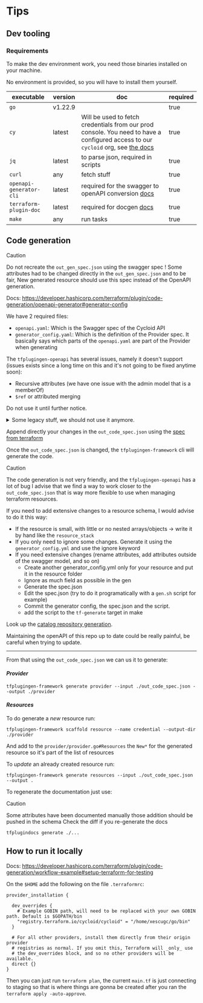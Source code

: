 # Tips

## Dev tooling
### Requirements

To make the dev environment work, you need those binaries installed on your machine.

No environment is provided, so you will have to install them yourself.

| executable | version | doc | required |
| ---        | ---     | --- | ---      |
| `go` | v1.22.9 | | true |
| `cy` | latest  | Will be used to fetch credentials from our prod console. You need to have a configured access to our `cycloid` org, see [the docs](https://docs.cycloid.io/reference/cli/) | true |
| `jq` | latest | to parse json, required in scripts | true |
| `curl` | any | fetch stuff | true |
| `openapi-generator-cli` | latest | required for the swagger to openAPI conversion [docs](openapi-generator-cli) | true |
| `terraform-plugin-doc` | latest | required for docgen [docs](https://github.com/hashicorp/terraform-plugin-docs) | true |
| `make` | any | run tasks | true |

## Code generation

> [!CAUTION]
> Do not recreate the `out_gen_spec.json` using the swagger spec !
> Some attributes had to be changed directly in the `out_gen_spec.json` and to be fair,
> New generated resource should use this spec instead of the OpenAPI generation.

Docs: https://developer.hashicorp.com/terraform/plugin/code-generation/openapi-generator#generator-config

We have 2 required files:
* `openapi.yaml`: Which is the Swagger spec of the Cycloid API
* `generator_config.yaml`: Which is the definition of the Provider spec. It basically says which parts of the `openapi.yaml` are part of the Provider when generating

The `tfplugingen-openapi` has several issues, namely it doesn't support (issues exists since a long time on this and it's not going to be fixed anytime soon):
- Recursive attributes (we have one issue with the admin model that is a memberOf)
- `$ref` or attributed merging

Do not use it until further notice.

<details>
<summary>Some legacy stuff, we should not use it anymore.</summary>
So a script has been made in go, contained in [the swagger_converter directory](./swagger_converter).
Its main purpose is to fix the openapi spec to remove or merge problematic attributes.

The script will:
1. Fetch our production swagger
1. Convert the swagger to an openAPI v3 using `openapi-generator-cli`
1. Fix compatibility issues in the OpenAPI (mainly `$ref` and recursive attributes.)
1. Output the generated openAPI on `./openapi.yaml` at repo's

from that we can generate the `out_code_spec.json` using `tfplugingen-openapi` (see `tf-generate` target).

All the current exception handling is made in the Convert function in the `converter.go` file:

Related code:
https://github.com/cycloidio/terraform-provider-cycloid/blob/284bea0538cd047e940b9b49dbd922cef86afc56/swagger_converter/converter.go#L59-L169
</details>

Append directly your changes in the `out_code_spec.json` using the [spec from terraform](https://developer.hashicorp.com/terraform/plugin/code-generation/specification)

Once the `out_code_spec.json` is changed, the `tfplugingen-framework` cli will generate the code.

> [!CAUTION]
> The code generation is not very friendly, and the `tfplugingen-openapi` has a lot of bug
> I advise that we find a way to work closer to the `out_code_spec.json` that is way more flexible
> to use when managing terraform resources.
>
> If you need to add extensive changes to a resource schema, I would advise to do it this way:
> - If the resource is small, with little or no nested arrays/objects -> write it by hand like the `resource_stack`
> - If you only need to ignore some changes. Generate it using the `generator_config.yml` and use the ignore keyword
> - If you need extensive changes (rename attributes, add attributes outside of the swagger model, and so on)
>   - Create another generator_config.yml only for your resource and put it in the resource folder
>   - Ignore as much field as possible in the gen
>   - Generate the spec.json
>   - Edit the spec.json (try to do it programatically with a `gen.sh` script for example)
>   - Commit the generator config, the spec.json and the script.
>   - add the script to the `tf-generate` target in make
>
> Look up the [catalog repository generation](./resource_catalog_repository/).
>
> Maintaining the openAPI of this repo up to date could be really painful, be careful when trying to update.

---

From that using the `out_code_spec.json` we can us it to generate:

#### *Provider*

```
tfplugingen-framework generate provider --input ./out_code_spec.json --output ./provider
```

#### *Resources*

To do generate a *new* resource run:

```
tfplugingen-framework scaffold resource --name credential --output-dir ./provider
```

And add to the `provider/provider.go#Resources` the `New*` for the generated resource so it's part of the list of resources

To *update* an already created resource run:

```
tfplugingen-framework generate resources --input ./out_code_spec.json --output .
```

To regenerate the documentation just use:

> [!CAUTION]
> Some attributes have been documented manually
> those addition should be pushed in the schema
> Check the diff if you re-generate the docs

```
tfplugindocs generate ./...
```

## How to run it locally

Docs: https://developer.hashicorp.com/terraform/plugin/code-generation/workflow-example#setup-terraform-for-testing

On the `$HOME` add the following on the file `.terraformrc`:

```hcl
provider_installation {

  dev_overrides {
    # Example GOBIN path, will need to be replaced with your own GOBIN path. Default is $GOPATH/bin
    "registry.terraform.io/cycloid/cycloid" = "/home/xescugc/go/bin"
  }

  # For all other providers, install them directly from their origin provider
  # registries as normal. If you omit this, Terraform will _only_ use
  # the dev_overrides block, and so no other providers will be available.
  direct {}
}
```

Then you can just run `terraform plan`, the current `main.tf` is just connecting to staging so that is where things are gonna be created
after you ran the `terraform apply -auto-approve`.
